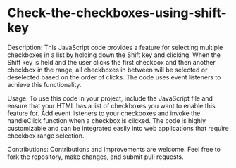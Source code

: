 # Check-the-checkboxes-using-shift-key


Description: This JavaScript code provides a feature for selecting multiple checkboxes in a list by holding down the Shift key and clicking. When the Shift key is held and the user clicks the first checkbox and then another checkbox in the range, all checkboxes in between will be selected or deselected based on the order of clicks. The code uses event listeners to achieve this functionality.

Usage: To use this code in your project, include the JavaScript file and ensure that your HTML has a list of checkboxes you want to enable this feature for. Add event listeners to your checkboxes and invoke the handleClick function when a checkbox is clicked. The code is highly customizable and can be integrated easily into web applications that require checkbox range selection.

Contributions: Contributions and improvements are welcome. Feel free to fork the repository, make changes, and submit pull requests.
